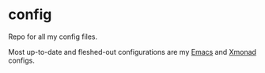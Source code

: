 # config
Repo for all my config files.

Most up-to-date and fleshed-out configurations are my [Emacs](./Emacs.org) and [Xmonad](./xmonad.hs) configs.
